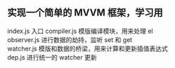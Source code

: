 #

## 实现一个简单的 MVVM 框架，学习用

index.js 入口
compiler.js 模版编译模块，用来处理 el  
observer.js 进行数据的劫持，监听 set 和 get  
watcher.js 模版和数据的桥梁，用来计算和更新插值表达式  
dep.js 进行统一的 watcher 更新
